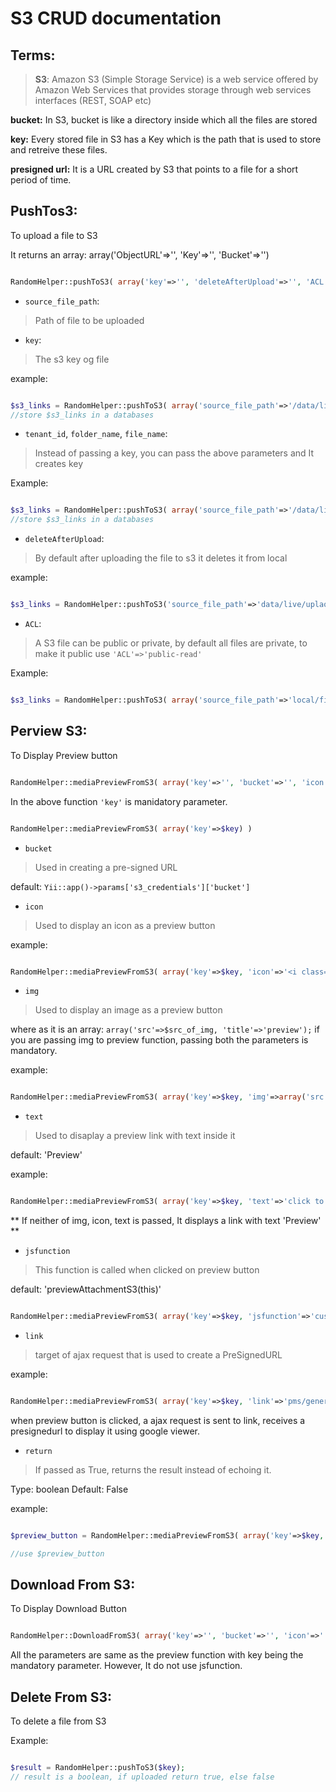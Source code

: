 # S3 CRUD documentation

## Terms:

>**S3**: Amazon S3 (Simple Storage Service) is a web service offered by Amazon Web Services that provides storage through web services interfaces (REST, SOAP etc)

**bucket:** In S3, bucket is like a directory inside which all the files are stored

**key:** Every stored file in S3 has a Key which is the path that is used to store and retreive these files.

**presigned url:** It is a URL created by S3 that points to a file for a short period of time.

## PushTos3:

To upload a file to S3

It returns an array: array('ObjectURL'=>'', 'Key'=>'', 'Bucket'=>'')

```php

RandomHelper::pushToS3( array('key'=>'', 'deleteAfterUpload'=>'', 'ACL'=>'', 'tenant_id'=>'', 'folder_name'=>'', 'file_name'=>'', 'source_file_path'=>'') );

```

* `source_file_path`:
> Path of file to be uploaded


* `key`:
> The s3 key og file

example:
```php

$s3_links = RandomHelper::pushToS3( array('source_file_path'=>'/data/live/upload/123.doc', 'key'=>'2/docs/2124_doc.doc') );
//store $s3_links in a databases

```

* `tenant_id`, `folder_name`, `file_name`:
> Instead of passing a key, you can pass the above parameters and It creates key

Example:
```php

$s3_links = RandomHelper::pushToS3( array('source_file_path'=>'/data/live/upload/123.doc', 'tenant_id'=>Yii::app()->user->getTenantId(), 'folder_name'=>'resumes', 'filename'=>'new_resume.doc') );
//store $s3_links in a databases


```

* `deleteAfterUpload`:
> By default after uploading the file to s3 it deletes it from local

example:
```php

$s3_links = RandomHelper::pushToS3('source_file_path'=>'data/live/uplaod/2/sadasd.doc', 'key'=>'new/s3/key/filename.extension', 'deleteAfterUpload'=>False);

```

* `ACL`:
> A S3 file can be public or private, by default all files are private, to make it public use `'ACL'=>'public-read'`

Example:
```php

$s3_links = RandomHelper::pushToS3( array('source_file_path'=>'local/file/path', 'tenant_id'=>Yii::app()->user->getTenantId(), 'folder_name'=>'s3/folder/name'. 'file_name'=>'filename.extension', 'ACL'=>'public-read') );

```

##  Perview S3:

To Display Preview button

```php

RandomHelper::mediaPreviewFromS3( array('key'=>'', 'bucket'=>'', 'icon'=>'', 'img'=>'', 'text'=>'', 'jsfunction', 'link'=>'', 'return'=>'') );


```
In the above function `'key'` is manidatory parameter.


```php

RandomHelper::mediaPreviewFromS3( array('key'=>$key) )


```

* `bucket`
> Used in creating a pre-signed URL

default: `Yii::app()->params['s3_credentials']['bucket']`

* `icon`
> Used to display an icon as a preview button

example:

```php

RandomHelper::mediaPreviewFromS3( array('key'=>$key, 'icon'=>'<i class="fa fa-eye"></i>') )

```

* `img`
> Used to display an image as a preview button

where as it is an array: `array('src'=>$src_of_img, 'title'=>'preview');` if you are passing img to preview function, passing both the parameters is mandatory.

example:

```php

RandomHelper::mediaPreviewFromS3( array('key'=>$key, 'img'=>array('src'=>'http:://bit.ly/sa.jpg', 'title'=>'preview')) )

```

* `text`
> Used to disaplay a preview link with text inside it

default: 'Preview'

example:

```php

RandomHelper::mediaPreviewFromS3( array('key'=>$key, 'text'=>'click to preview') )


```

** If neither of img, icon, text is passed, It displays a link with text 'Preview' **

* `jsfunction`
> This function is called when clicked on preview button

default: 'previewAttachmentS3(this)'

```php

RandomHelper::mediaPreviewFromS3( array('key'=>$key, 'jsfunction'=>'customPreviewFunction(this)') )

``` 

* `link`
> target of ajax request that is used to create a PreSignedURL

example:
```php

RandomHelper::mediaPreviewFromS3( array('key'=>$key, 'link'=>'pms/generatePreviewURL') )

```

when preview button is clicked, a ajax request is sent to link, receives a presignedurl to display it using google viewer.

* `return`
> If passed as True, returns the result instead of echoing it.

Type: 	 boolean
Default: False

example:

```php

$preview_button = RandomHelper::mediaPreviewFromS3( array('key'=>$key, 'return'=>True) )

//use $preview_button

```

## Download From S3:

To Display Download Button

```php

RandomHelper::DownloadFromS3( array('key'=>'', 'bucket'=>'', 'icon'=>'', 'img'=>'', 'text'=>'', 'link'=>'', return=>'') );

```

All the parameters are same as the preview function with key being the mandatory parameter.
However, It do not use jsfunction.

## Delete From S3:

To delete a file from S3

Example:

```php

$result = RandomHelper::pushToS3($key);
// result is a boolean, if uploaded return true, else false

```
